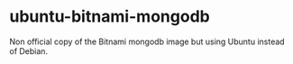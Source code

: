 # ubuntu-bitnami-mongodb
Non official copy of the Bitnami mongodb image but using Ubuntu instead of Debian.
